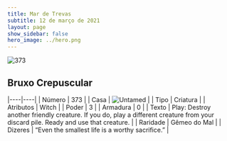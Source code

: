 ```yaml
---
title: Mar de Trevas
subtitle: 12 de março de 2021
layout: page
show_sidebar: false
hero_image: ../hero.png
---
```


![373](https://cdn.keyforgegame.com/media/card_front/pt/496_373_59QQ6499WX5F_pt.png)

## Bruxo Crepuscular

|----|----|
| Número | 373 |
| Casa | ![Untamed](https://archonarcana.com/images/thumb/b/bd/Untamed.png/22px-Untamed.png "Indomados") |
| Tipo | Criatura |
| Atributos | Witch |
| Poder | 3 |
| Armadura | 0 |
| Texto | Play: Destroy another friendly creature. If you do, play a different creature from your discard pile. Ready and use that creature. |
| Raridade | Gêmeo do Mal |
| Dizeres | “Even the smallest life is a worthy sacrifice.” |

